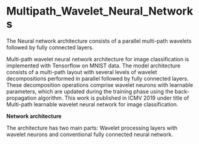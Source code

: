 # Multipath_Wavelet_Neural_Networks
The Neural network architecture consists of a parallel multi-path wavelets followed by fully connected layers.

Multi-path wavelet neural network architecture for image classification is implemented with Tensorflow on MNIST data. The model architecture consists of a multi-path layout with several levels of wavelet decompositions performed in parallel followed by fully connected layers. These decomposition operations comprise wavelet neurons with learnable parameters, which are updated during the training phase using the back-propagation algorithm. This work is published in ICMV 2019 under title of Multi-path learnable wavelet neural network for image classification.

**Network architecture**

The architecture has two main parts: Wavelet processing layers with wavelet neurons and conventional fully connected neural network. 
